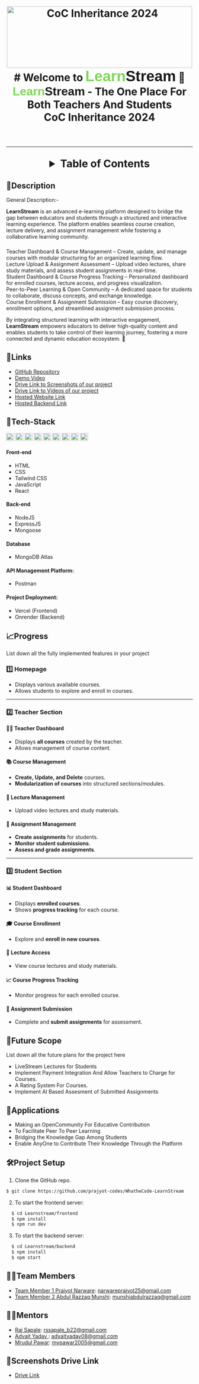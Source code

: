 <link href="https://fonts.googleapis.com/css2?family=League+Spartan:wght@400;700&display=swap" rel="stylesheet">

<h1 align="center">
  <a href="https://github.com/CommunityOfCoders/Inheritance-2024">
    <img src="https://avatars.githubusercontent.com/u/44317788?s=200&v=4" alt="CoC Inheritance 2024" width="500" height="166">
  </a>
  <br>
  # Welcome to <span style="font-family: 'League Spartan', sans-serif; font-size:40px "><span style="color:#7ED757;">Learn</span>Stream</span> 🚀


<div align="center">
   <span style="font-family: 'League Spartan', sans-serif; font-size:32px "><span style="color:#7ED757;">Learn</span>Stream</span>  - The One Place For Both Teachers And  Students 
   <br>
  CoC Inheritance 2024 <br> <br>
</div>
<hr>

<details>
<summary>Table of Contents</summary>
  
- [Description](#description)
- [Links](#links)
- [Tech Stack](#tech-stack)
- [Progress](#progress)
- [Future Scope](#future-scope)
- [Applications](#applications)
- [Project Setup](#project-setup)
- [Usage](#usage)
- [Team Members](#team-members)
- [Mentors](#mentors)
- [Screenshots](#screenshots)
  
</details>

## 📝Description

General Description:- 


**LearnStream** is an advanced e-learning platform designed to bridge the gap between educators and students through a structured and interactive learning experience. The platform enables seamless course creation, lecture delivery, and assignment management while fostering a collaborative learning community.  

###   

Teacher Dashboard & Course Management – Create, update, and manage courses with modular structuring for an organized learning flow.  
Lecture Upload & Assignment Assessment – Upload video lectures, share study materials, and assess student assignments in real-time.  
Student Dashboard & Course Progress Tracking – Personalized dashboard for enrolled courses, lecture access, and progress visualization.  
Peer-to-Peer Learning & Open Community – A dedicated space for students to collaborate, discuss concepts, and exchange knowledge.  
Course Enrollment & Assignment Submission – Easy course discovery, enrollment options, and streamlined assignment submission process.  

By integrating structured learning with interactive engagement, **LearnStream** empowers educators to deliver high-quality content and enables students to take control of their learning journey, fostering a more connected and dynamic education ecosystem. 🚀
   
## 🔗Links
- [GitHub Repository](https://github.com/prajyot-codes/WhatheCode-LearnStream)
- [Demo Video]()
- [Drive Link to Screenshots of our project]()
- [Drive Link to Videos of our project]()
- [Hosted Website Link]()
- [Hosted Backend Link]()


## 🤖Tech-Stack
<a href="https://www.w3.org/TR/html5/" title="HTML5"><img src="https://github.com/get-icon/geticon/raw/master/icons/html-5.svg" alt="HTML5" width="21px" height="21px"></a>
<a href="https://www.w3.org/TR/CSS/" title="CSS3"><img src="https://github.com/get-icon/geticon/raw/master/icons/css-3.svg" alt="CSS3" width="21px" height="21px"></a>
<a href="https://developer.mozilla.org/en-US/docs/Web/JavaScript" title="JavaScript"><img src="https://github.com/get-icon/geticon/raw/master/icons/javascript.svg" alt="JavaScript" width="21px" height="21px"></a>
<a href="https://reactjs.org/" title="React"><img src="https://github.com/get-icon/geticon/raw/master/icons/react.svg" alt="React" width="21px" height="21px"></a>
<a href="https://nodejs.org/" title="Node.js"><img src="https://github.com/get-icon/geticon/raw/master/icons/nodejs-icon.svg" alt="Node.js" width="21px" height="21px"></a>
<a href="https://expressjs.com/" title="Express"><img src="https://github.com/get-icon/geticon/raw/master/icons/express.svg" alt="Express" width="21px" height="21px"></a>
<a href="https://www.mongodb.org/" title="MongoDB"><img src="https://github.com/get-icon/geticon/raw/master/icons/mongodb-icon.svg" alt="MongoDB" width="21px" height="21px"></a>
<a href="https://www.npmjs.com/" title="npm"><img src="https://github.com/get-icon/geticon/raw/master/icons/npm.svg" alt="npm" width="21px" height="21px"></a>
<a href="https://code.visualstudio.com/" title="Visual Studio Code"><img src="https://github.com/get-icon/geticon/raw/master/icons/visual-studio-code.svg" alt="Visual Studio Code" width="21px" height="21px"></a>

#### Front-end

- HTML
- CSS
- Tailwind CSS
- JavaScript
- React
  
#### Back-end

- NodeJS
- ExpressJS
- Mongoose
  
#### Database

- MongoDB Atlas
  
#### API Management Platform: 

- Postman
  
#### Project Deployment: 

- Vercel (Frontend)
- Onrender (Backend)

  
## 📈Progress

List down all the fully implemented features in your project




### **1️⃣ Homepage**  
- Displays various available courses.  
- Allows students to explore and enroll in courses.  

---

### **2️⃣ Teacher Section**  
#### **👨‍🏫 Teacher Dashboard**  
- Displays **all courses** created by the teacher.  
- Allows management of course content.  

#### **📚 Course Management**  
- **Create, Update, and Delete** courses.  
- **Modularization of courses** into structured sections/modules.  

#### **🎥 Lecture Management**  
- Upload video lectures and study materials.  

#### **📝 Assignment Management**  
- **Create assignments** for students.  
- **Monitor student submissions**.  
- **Assess and grade assignments**.  

---

### **3️⃣ Student Section**  
#### **📊 Student Dashboard**  
- Displays **enrolled courses**.  
- Shows **progress tracking** for each course.  

#### **🎓 Course Enrollment**  
- Explore and **enroll in new courses**.  

#### **🎥 Lecture Access**  
- View course lectures and study materials.  

#### **📈 Course Progress Tracking**  
- Monitor progress for each enrolled course.  

#### **📝 Assignment Submission**  
- Complete and **submit assignments** for assessment.    



      
## 🔮Future Scope

List down all the future plans for the project here
- LiveStream Lectures for Students
- Implement Payment Integration And Allow Teachers to Charge for Courses.
- A Rating System For Courses.
- Implement AI Based Assesment of Submitted Assignments

  
## 💸Applications
- Making an OpenCommunity For Educative Contribution 
- To Facilitate Peer To Peer Learning
- Bridging the Knowledge Gap Among Students
- Enable AnyOne to Contribute Their Knowledge Through the Platform

## 🛠Project Setup

1. Clone the GitHub repo.
```bash
$ git clone https://github.com/prajyot-codes/WhatheCode-LearnStream
```
2. To start the frontend server:
```bash
  $ cd Learnstream/frontend
  $ npm install
  $ npm run dev
```

3. To start the backend server:
```bash
  $ cd Learnstream/backend
  $ npm install
  $ npm start
```

  
## 👨‍💻Team Members

- [Team Member 1 Prajyot Narware](https://github.com/prajyot-codes): narwareprajyot25@gmail.com
- [Team Member 2 Abdul Razzaq Munshi](https://github.com/Armunshi): munshiabdulrazzaq@gmail.com

## 👨‍🏫Mentors

- [Raj Sapale](https://github.com/RajSapale04): rssapale_b22@gmail.com
- [Advait Yadav ](https://github.com/TIDYMOUSE): advaityadav08@gmail.com
- [Mrudul Pawar](https://github.com/Mr-MVP): mvpawar2005@gmail.com

## 📱Screenshots Drive Link
- [Drive Link](https://drive.google.com/drive/folders/1mL6fq9tG0qDLhSixBSB2Mk2hYK6_9ov3?usp=drive_link)